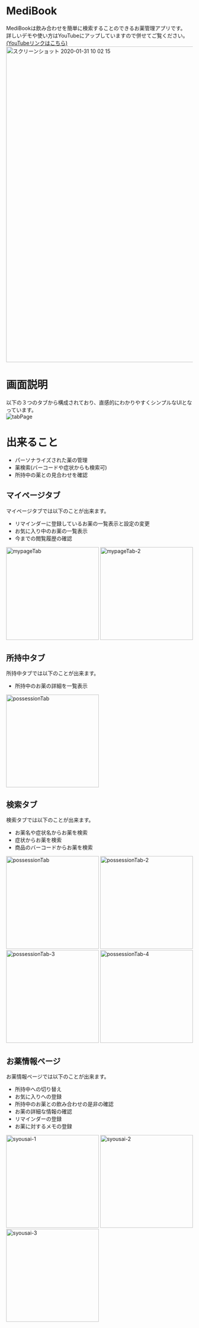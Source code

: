 # MediBook
MediBookは飲み合わせを簡単に検索することのできるお薬管理アプリです。<br>
詳しいデモや使い方はYouTubeにアップしていますので併せてご覧ください。
[(YouTubeリンクはこちら)](https://youtu.be/xm-zwRinbLY)<br>
<img width="850" alt="スクリーンショット 2020-01-31 10 02 15" src="https://user-images.githubusercontent.com/50616084/73503877-d0b66000-4410-11ea-9928-beba3558bfd5.png">

# 画面説明
以下の３つのタブから構成されており、直感的にわかりやすくシンプルなUIとなっています。<br>
![tabPage](https://user-images.githubusercontent.com/50616084/73503563-f42cdb00-440f-11ea-8211-986ae6f74e5a.png)

# 出来ること
- パーソナライズされた薬の管理
- 薬検索(バーコードや症状からも検索可)
- 所持中の薬との見合わせを確認

## マイページタブ
マイページタブでは以下のことが出来ます。<br>
- リマインダーに登録しているお薬の一覧表示と設定の変更
- お気に入り中のお薬の一覧表示
- 今までの閲覧履歴の確認

<img src="https://user-images.githubusercontent.com/50616084/73628375-70832080-4693-11ea-86f2-660401510b13.png" alt="mypageTab" title="mypageTab" width="250"> <img src="https://user-images.githubusercontent.com/50616084/73630096-78918f00-4698-11ea-9785-6a23bf607f25.png" alt="mypageTab-2" title="mypageTab-2" width="250">

## 所持中タブ
所持中タブでは以下のことが出来ます。<br>
- 所持中のお薬の詳細を一覧表示

<img src="https://user-images.githubusercontent.com/50616084/73629049-4e8a9d80-4695-11ea-8a2d-8eb2cc58dcab.png" alt="possessionTab" title="possessionTab" width="250">

## 検索タブ
検索タブでは以下のことが出来ます。<br>
- お薬名や症状名からお薬を検索
- 症状からお薬を検索
- 商品のバーコードからお薬を検索

<img src="https://user-images.githubusercontent.com/50616084/73629268-e4bec380-4695-11ea-8dac-264ff2bab4b1.png" alt="possessionTab" title="possessionTab" width="250"> <img src="https://user-images.githubusercontent.com/50616084/73630132-90691300-4698-11ea-86cb-dee2315c259a.png" alt="possessionTab-2" title="possessionTab-2" width="250"><br>
<img src="https://user-images.githubusercontent.com/50616084/73630231-d9b96280-4698-11ea-9b66-855a3f878ca9.png" alt="possessionTab-3" title="possessionTab-3" width="250"> <img src="https://user-images.githubusercontent.com/50616084/73630236-dcb45300-4698-11ea-9ba6-9c0f6f2cb0e9.png" alt="possessionTab-4" title="possessionTab-4" width="250">


## お薬情報ページ
お薬情報ページでは以下のことが出来ます。<br>
- 所持中への切り替え
- お気に入りへの登録
- 所持中のお薬との飲み合わせの是非の確認
- お薬の詳細な情報の確認
- リマインダーの登録
- お薬に対するメモの登録

<img src="https://user-images.githubusercontent.com/50616084/73629918-e7221d00-4697-11ea-80e3-fb84057dce8d.png" alt="syousai-1" title="syousai-1" width="250"> <img src="https://user-images.githubusercontent.com/50616084/73630366-2bfa8380-4699-11ea-84ea-e25c2a894bfc.png" alt="syousai-2" title="syousai-2" width="250"> <img src="https://user-images.githubusercontent.com/50616084/73629923-eab5a400-4697-11ea-95fa-54bb577f2c4b.png" alt="syousai-3" title="syousai-3" width="250">
